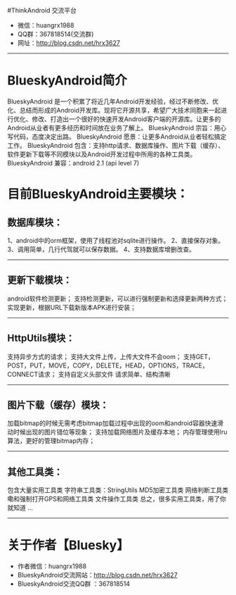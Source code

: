 #ThinkAndroid 交流平台
* 微信：huangrx1988
* QQ群：367818514(交流群) 
* 网址：http://blog.csdn.net/hrx3627

----

#  BlueskyAndroid简介
BlueskyAndroid 是一个积累了将近几年Android开发经验，经过不断修改、优化、总结而形成的Android开发库。现将它开源共享，希望广大技术同胞来一起进行优化、修改、打造出一个很好的快速开发Android客户端的开源库。让更多的Android从业者有更多经历和时间放在业务了解上。
BlueskyAndroid 宗旨：用心写代码，态度决定出路。
BlueskyAndroid 愿景：让更多Android从业者轻松搞定工作。
BlueskyAndroid 包含：支持http请求、数据库操作、图片下载（缓存）、软件更新下载等不同模块以及Android开发过程中所用的各种工具类。
BlueskyAndroid 兼容：android 2.1 (api level 7)

#  目前BlueskyAndroid主要模块：
## 数据库模块：

  1、android中的orm框架，使用了线程池对sqlite进行操作。
  2、直接保存对象。
  3、调用简单，几行代驾就可以保存数据。
  4、支持数据库增删改查。


---
## 更新下载模块：

android软件检测更新；
支持检测更新，可以进行强制更新和选择更新两种方式；
实现更新，根据URL下载新版本APK进行安装；


----
## HttpUtils模块：
支持异步方式的请求；
支持大文件上传，上传大文件不会oom；
支持GET，POST，PUT，MOVE，COPY，DELETE，HEAD，OPTIONS，TRACE，CONNECT请求；
支持自定义头部文件
请求简单、结构清晰

----

## 图片下载（缓存）模块：
加载bitmap的时候无需考虑bitmap加载过程中出现的oom和android容器快速滑动时候出现的图片错位等现象；
支持加载网络图片及缓存本地；
内存管理使用lru算法，更好的管理bitmap内存；


----
## 其他工具类：
包含大量实用工具类
字符串工具类：StringUtils
MD5加密工具类
网络判断工具类嘞和强制打开GPS和网络工具类
文件操作工具类
总之，很多实用工具类，用了你就知道
...



----
# 关于作者【Bluesky】
*  作者微信：huangrx1988
*  BlueskyAndroid交流网站：http://blog.csdn.net/hrx3627
*  BlueskyAndroid交流QQ群 ：367818514


